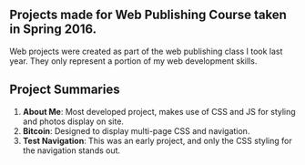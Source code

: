 ## Projects made for Web Publishing Course taken in Spring 2016.
Web projects were created as part of the web publishing class I took last year. They only represent a portion of my web development skills.

## Project Summaries
1. **About Me**: Most developed project, makes use of CSS and JS for styling and photos display on site.
2. **Bitcoin**: Designed to display multi-page CSS and navigation.
3. **Test Navigation**: This was an early project, and only the CSS styling for the navigation stands out.
